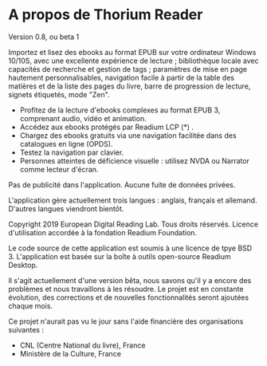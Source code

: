 A propos de Thorium Reader
==============

Version 0.8, ou beta 1

Importez et lisez des ebooks au format EPUB sur votre ordinateur Windows 10/10S, avec une excellente expérience de lecture ; bibliothèque
locale avec capacités de recherche et gestion de tags ; paramètres de mise en page hautement personnalisables, navigation facile à partir de la table des matières et de la liste des pages du livre, barre de progression de lecture, signets étiquetés, mode "Zen".

* Profitez de la lecture d'ebooks complexes au format EPUB 3, comprenant audio, vidéo et animation.
* Accédez aux ebooks protégés par Readium LCP (*) .
* Chargez des ebooks gratuits via une navigation facilitée dans des catalogues en ligne (OPDS).
* Testez la navigation par clavier.
* Personnes atteintes de déficience visuelle : utilisez NVDA ou Narrator comme lecteur d'écran.

Pas de publicité dans l'application. Aucune fuite de données privées.

L'application gère actuellement trois langues : anglais, français et allemand. D'autres langues viendront bientôt.

Copyright 2019 European Digital Reading Lab. Tous droits réservés.
Licence d'utilisation accordée  à la fondation Readium Foundation.

Le code source de cette application est soumis à une licence de tpye BSD 3. L'application est basée sur la boîte à outils open-source Readium Desktop.

Il s'agit actuellement d'une version bêta, nous savons qu'il y a encore des problèmes et nous travaillons à les résoudre.
Le projet est en constante évolution, des corrections et de nouvelles fonctionnalités seront ajoutées chaque mois.

Ce projet n'aurait pas vu le jour sans l'aide financière des organisations suivantes :
- CNL (Centre National du livre), France
- Ministère de la Culture, France

